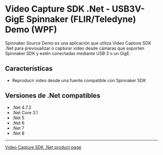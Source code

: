 # Video Capture SDK .Net - USB3V-GigE Spinnaker (FLIR/Teledyne) Demo (WPF)

Spinnaker Source Demo es una aplicación que utiliza Video Capture SDK .Net para previsualizar o capturar vídeo desde cámaras que soporten Spinnaker SDK y estén conectadas mediante USB 3 o un GigE.

## Características

- Reproducir vídeo desde una fuente compatible con Spinnaker SDK

## Versiones de .Net compatibles

- .Net 4.7.2
- .Net Core 3.1
- .Net 5
- .Net 6
- .Net 7
- .Net 8

---

[Video Capture SDK .Net product page](https://www.visioforge.com/video-capture-sdk-net)
